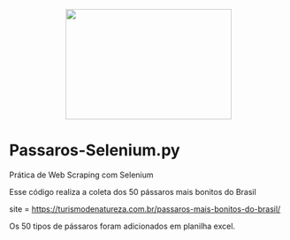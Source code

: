<div align = center>
  <img src= "https://turismodenatureza.com.br/wp-content/uploads/2023/03/passaros-mais-bonitos-do-brasil-1-1200x630.jpg" width="300" height="200" > 
</div>


# Passaros-Selenium.py
Prática de Web Scraping com Selenium 

Esse código realiza a coleta dos 50 pássaros mais bonitos do Brasil

site = https://turismodenatureza.com.br/passaros-mais-bonitos-do-brasil/

Os 50 tipos de pássaros foram adicionados em planilha excel. 
